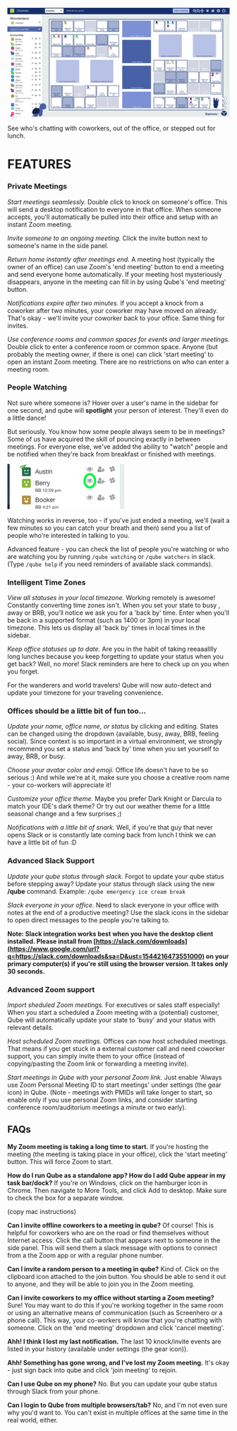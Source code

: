 
![office](./userguide_imgs/office.png)

See who's chatting with coworkers, out of the office, or stepped out for lunch.

# FEATURES

### Private Meetings

*Start meetings seamlessly.* Double click to knock on someone's office. This will send a desktop notification to everyone in that office. When someone accepts, you'll automatically be pulled into their office and setup with an instant Zoom meeting.

*Invite someone to an ongoing meeting.* Click the invite button next to someone's name in the side panel.

*Return home instantly after meetings end.* A meeting host (typically the owner of an office) can use Zoom's 'end meeting' button to end a meeting and send everyone home automatically. If your meeting host mysteriously disappears, anyone in the meeting can fill in by using Qube's 'end meeting' button.

*Notifications expire after two minutes.* If you accept a knock from a coworker after two minutes, your coworker may have moved on already. That's okay - we'll invite your coworker back to your office. Same thing for invites.

*Use conference rooms and common spaces for events and larger meetings.* Double click to enter a conference room or common space. Anyone (but probably the meeting owner, if there is one) can click 'start meeting' to open an instant Zoom meeting. There are no restrictions on who can enter a meeting room.

### People Watching

Not sure where someone is? Hover over a user's name in the sidebar for one second, and qube will **spotlight** your person of interest. They'll even do a little dance!

But seriously. You know how some people always seem to be in meetings? Some of us have acquired the skill of pouncing exactly in between meetings. For everyone else, we've added the ability to "watch" people and be notified when they're back from breakfast or finished with meetings.

![watch icon](./userguide_imgs/watch.png)


Watching works in reverse, too - if you've just ended a meeting, we'll (wait a few minutes so you can catch your breath and then) send you a list of people who're interested in talking to you.

Advanced feature - you can check the list of people you're watching or who are watching you by running `/qube watching` or `/qube watchers` in slack. (Type `/qube help` if you need reminders of available slack commands).

### Intelligent Time Zones

*View all statuses in your local timezone.* Working remotely is awesome! Constantly converting time zones isn't. When you set your state to busy , away or BRB, you'll notice we ask you for a 'back by' time. Enter when you'll be back in a supported format (such as 1400 or 3pm) in your local timezone. This lets us display all 'back by' times in local times in the sidebar.

*Keep office statuses up to date.* Are you in the habit of taking reeaaalllly long lunches because you keep forgetting to update your status when you get back? Well, no more! Slack reminders are here to check up on you when you forget.

For the wanderers and world travelers! Qube will now auto-detect and update your timezone for your traveling convenience.

### Offices should be a little bit of fun too...

*Update your name, office name, or status* by clicking and editing. States can be changed using the dropdown (available, busy, away, BRB, feeling social). Since context is so important in a virtual environment, we strongly recommend you set a status and 'back by' time when you set yourself to away, BRB, or busy.

*Choose your avatar color and emoji.* Office life doesn't have to be so serious :) And while we're at it, make sure you choose a creative room name - your co-workers will appreciate it!

*Customize your office theme.* Maybe you prefer Dark Knight or Darcula to match your IDE's dark theme? Or try out our weather theme for a little seasonal change and a few surprises ;)

*Notifications with a little bit of snark.* Well, if you're that guy that never opens Slack or is constantly late coming back from lunch I think we can have a little bit of fun :D

### Advanced Slack Support

*Update your qube status through slack.* Forgot to update your qube status before stepping away? Update your status through slack using the new **/qube** command. Example: `/qube emergency ice cream break`

*Slack everyone in your office.* Need to slack everyone in your office with notes at the end of a productive meeting? Use the slack icons in the sidebar to open direct messages to the people you're talking to.

**Note: Slack integration works best when you have the desktop client installed. Please install from [https://slack.com/downloads](https://www.google.com/url?q=https://slack.com/downloads&sa=D&ust=1544216473551000) on your primary computer(s) if you're still using the browser version. It takes only 30 seconds.**

### Advanced Zoom support

*Import sheduled Zoom meetings.* For executives or sales staff especially! When you start a scheduled a Zoom meeting with a (potential) customer, Qube will automatically update your state to 'busy' and your status with relevant details.

*Host scheduled Zoom meetings.* Offices can now host scheduled meetings. That means if you get stuck in a external customer call and need coworker support, you can simply invite them to your office (instead of copying/pasting the Zoom link or forwarding a meeting invite).

*Start meetings in Qube with your personal Zoom link.* Just enable 'Always use Zoom Personal Meeting ID to start meetings' under settings (the gear icon) in Qube. (Note - meetings with PMIDs will take longer to start, so enable only if you use personal Zoom links, and consider starting conference room/auditorium meetings a minute or two early).

## FAQs

**My Zoom meeting is taking a long time to start.** If you're hosting the meeting (the meeting is taking place in your office), click the 'start meeting' button. This will force Zoom to start.

**How do I run Qube as a standalone app? How do I add Qube appear in my task bar/dock?**
If you're on Windows, click on the hamburger icon in Chrome. Then navigate to More Tools, and click Add to desktop. Make sure to check the box for a separate window.

(copy mac instructions)

**Can I invite offline coworkers to a meeting in qube?** Of course! This is helpful for coworkers who are on the road or find themselves without Internet access. Click the call button that appears next to someone in the side panel. This will send them a slack message with options to connect from a the Zoom app or with a regular phone number.

**Can I invite a random person to a meeting in qube?** Kind of. Click on the clipboard icon attached to the join button. You should be able to send it out to anyone, and they will be able to join you in the Zoom meeting.

**Can I invite coworkers to my office without starting a Zoom meeting?** Sure! You may want to do this if you're working together in the same room or using an alternative means of communication (such as Screenhero or a phone call). This way, your co-workers will know that you're chatting with someone. Click on the 'end meeting' dropdown and click 'cancel meeting'.

**Ahh! I think I lost my last notification.** The last 10 knock/invite events are listed in your history (available under settings (the gear icon)).

**Ahh! Something has gone wrong, and I've lost my Zoom meeting.** It's okay - just sign back into qube and click 'join meeting' to rejoin.

**Can I use Qube on my phone?** No. But you can update your qube status through Slack from your phone.

**Can I login to Qube from multiple browsers/tab?** No, and I'm not even sure why you'd want to. You can't exist in multiple offices at the same time in the real world, either.
